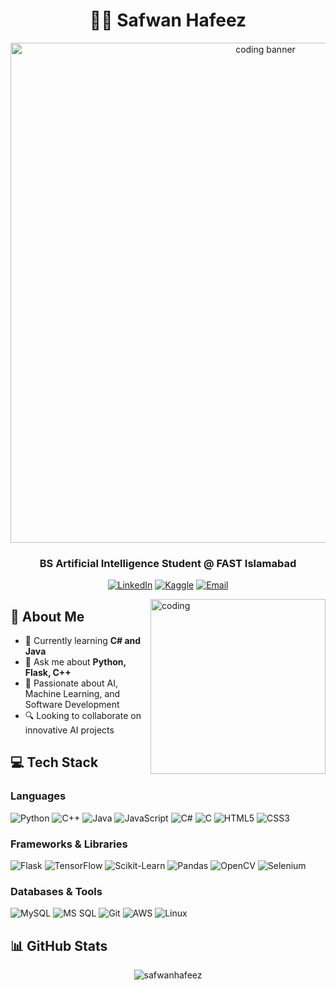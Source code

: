 # <div align="center">👨‍💻 Safwan Hafeez</div>

<div align="center">
  <img src="https://i.imgur.com/GizQ5of.jpeg" width="800" alt="coding banner">
  <h3>BS Artificial Intelligence Student @ FAST Islamabad</h3>
  
  [![LinkedIn](https://img.shields.io/badge/LinkedIn-safwan--hafeez-blue?style=flat-square&logo=linkedin)](https://linkedin.com/in/safwan-hafeez)
  [![Kaggle](https://img.shields.io/badge/Kaggle-safwanhafeez-20BEFF?style=flat-square&logo=kaggle)](https://kaggle.com/safwanhafeez)
  [![Email](https://img.shields.io/badge/Email-safwan.hafeez05%40gmail.com-red?style=flat-square&logo=gmail)](mailto:safwan.hafeez05@gmail.com)
</div>

<img align="right" alt="coding" width="280" src="https://www.icegif.com/wp-content/uploads/2023/05/icegif-555.gif">

## 🚀 About Me
- 🌱 Currently learning **C# and Java**
- 💬 Ask me about **Python, Flask, C++**
- 🤖 Passionate about AI, Machine Learning, and Software Development
- 🔍 Looking to collaborate on innovative AI projects

## 💻 Tech Stack

### Languages
![Python](https://img.shields.io/badge/Python-3776AB?style=for-the-badge&logo=python&logoColor=white)
![C++](https://img.shields.io/badge/C++-00599C?style=for-the-badge&logo=c%2B%2B&logoColor=white)
![Java](https://img.shields.io/badge/Java-ED8B00?style=for-the-badge&logo=java&logoColor=white)
![JavaScript](https://img.shields.io/badge/JavaScript-F7DF1E?style=for-the-badge&logo=javascript&logoColor=black)
![C#](https://img.shields.io/badge/C%23-239120?style=for-the-badge&logo=c-sharp&logoColor=white)
![C](https://img.shields.io/badge/C-00599C?style=for-the-badge&logo=c&logoColor=white)
![HTML5](https://img.shields.io/badge/HTML5-E34F26?style=for-the-badge&logo=html5&logoColor=white)
![CSS3](https://img.shields.io/badge/CSS3-1572B6?style=for-the-badge&logo=css3&logoColor=white)

### Frameworks & Libraries
![Flask](https://img.shields.io/badge/Flask-000000?style=for-the-badge&logo=flask&logoColor=white)
![TensorFlow](https://img.shields.io/badge/TensorFlow-FF6F00?style=for-the-badge&logo=tensorflow&logoColor=white)
![Scikit-Learn](https://img.shields.io/badge/Scikit_Learn-F7931E?style=for-the-badge&logo=scikit-learn&logoColor=white)
![Pandas](https://img.shields.io/badge/Pandas-150458?style=for-the-badge&logo=pandas&logoColor=white)
![OpenCV](https://img.shields.io/badge/OpenCV-5C3EE8?style=for-the-badge&logo=opencv&logoColor=white)
![Selenium](https://img.shields.io/badge/Selenium-43B02A?style=for-the-badge&logo=selenium&logoColor=white)

### Databases & Tools
![MySQL](https://img.shields.io/badge/MySQL-4479A1?style=for-the-badge&logo=mysql&logoColor=white)
![MS SQL](https://img.shields.io/badge/Microsoft_SQL_Server-CC2927?style=for-the-badge&logo=microsoft-sql-server&logoColor=white)
![Git](https://img.shields.io/badge/Git-F05032?style=for-the-badge&logo=git&logoColor=white)
![AWS](https://img.shields.io/badge/AWS-232F3E?style=for-the-badge&logo=amazon-aws&logoColor=white)
![Linux](https://img.shields.io/badge/Linux-FCC624?style=for-the-badge&logo=linux&logoColor=black)

## 📊 GitHub Stats

<div align="center">
  <img src="https://github-readme-stats.vercel.app/api/top-langs?username=safwanhafeez&show_icons=true&locale=en&layout=compact&theme=tokyonight" alt="safwanhafeez" />
</div>
